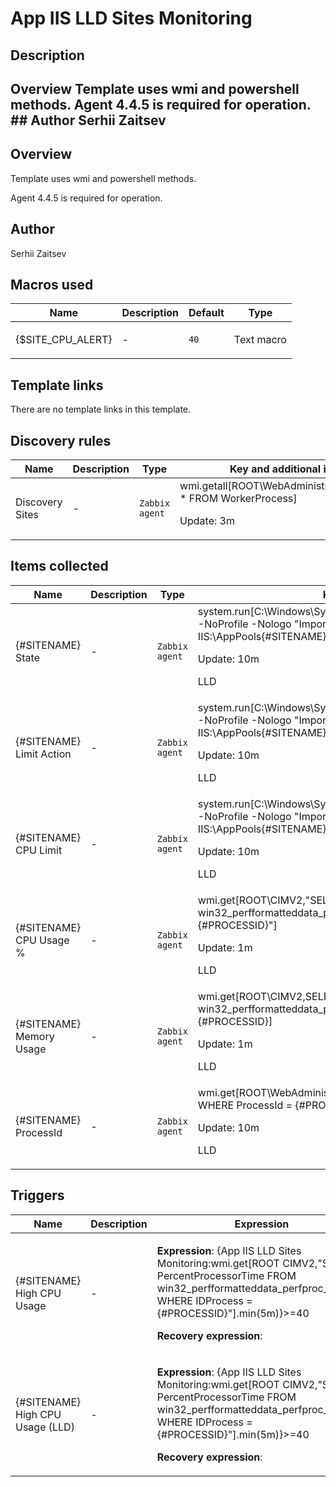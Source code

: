 # App IIS LLD Sites Monitoring

## Description

## Overview Template uses wmi and powershell methods. Agent 4.4.5 is required for operation. ## Author Serhii Zaitsev 

## Overview

Template uses wmi and powershell methods.


Agent 4.4.5 is required for operation.


 


 



## Author

Serhii Zaitsev

## Macros used

|Name|Description|Default|Type|
|----|-----------|-------|----|
|{$SITE_CPU_ALERT}|<p>-</p>|`40`|Text macro|
## Template links

There are no template links in this template.

## Discovery rules

|Name|Description|Type|Key and additional info|
|----|-----------|----|----|
|Discovery Sites|<p>-</p>|`Zabbix agent`|wmi.getall[ROOT\WebAdministration,SELECT * FROM WorkerProcess]<p>Update: 3m</p>|
## Items collected

|Name|Description|Type|Key and additional info|
|----|-----------|----|----|
|{#SITENAME} State|<p>-</p>|`Zabbix agent`|system.run[C:\Windows\System32\WindowsPowerShell\v1.0\powershell.exe -NoProfile -Nologo "Import-Module WebAdministration;(Get-ItemProperty IIS:\AppPools\{#SITENAME}).state"]<p>Update: 10m</p><p>LLD</p>|
|{#SITENAME} Limit Action|<p>-</p>|`Zabbix agent`|system.run[C:\Windows\System32\WindowsPowerShell\v1.0\powershell.exe -NoProfile -Nologo "Import-Module WebAdministration;(Get-ItemProperty IIS:\AppPools\{#SITENAME} -Name cpu).action"]<p>Update: 10m</p><p>LLD</p>|
|{#SITENAME} CPU Limit|<p>-</p>|`Zabbix agent`|system.run[C:\Windows\System32\WindowsPowerShell\v1.0\powershell.exe -NoProfile -Nologo "Import-Module WebAdministration;(Get-ItemProperty IIS:\AppPools\{#SITENAME} -Name cpu).limit"]<p>Update: 10m</p><p>LLD</p>|
|{#SITENAME} CPU Usage %|<p>-</p>|`Zabbix agent`|wmi.get[ROOT\CIMV2,"SELECT PercentProcessorTime FROM win32_perfformatteddata_perfproc_process WHERE IDProcess = {#PROCESSID}"]<p>Update: 1m</p><p>LLD</p>|
|{#SITENAME} Memory Usage|<p>-</p>|`Zabbix agent`|wmi.get[ROOT\CIMV2,SELECT WorkingSet FROM win32_perfformatteddata_perfproc_process WHERE IDProcess = {#PROCESSID}]<p>Update: 1m</p><p>LLD</p>|
|{#SITENAME} ProcessId|<p>-</p>|`Zabbix agent`|wmi.get[ROOT\WebAdministration,SELECT ProcessId FROM WorkerProcess WHERE ProcessId = {#PROCESSID}]<p>Update: 10m</p><p>LLD</p>|
## Triggers

|Name|Description|Expression|Priority|
|----|-----------|----------|--------|
|{#SITENAME} High CPU Usage|<p>-</p>|<p>**Expression**: {App IIS LLD Sites Monitoring:wmi.get[ROOT CIMV2,"SELECT PercentProcessorTime FROM win32_perfformatteddata_perfproc_process WHERE IDProcess = {#PROCESSID}"].min(5m)}>=40</p><p>**Recovery expression**: </p>|high|
|{#SITENAME} High CPU Usage (LLD)|<p>-</p>|<p>**Expression**: {App IIS LLD Sites Monitoring:wmi.get[ROOT CIMV2,"SELECT PercentProcessorTime FROM win32_perfformatteddata_perfproc_process WHERE IDProcess = {#PROCESSID}"].min(5m)}>=40</p><p>**Recovery expression**: </p>|high|
